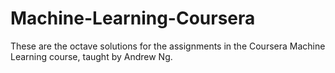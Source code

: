 # Machine-Learning-Coursera
These are the octave solutions for the assignments in the Coursera Machine Learning course, taught by Andrew Ng.

